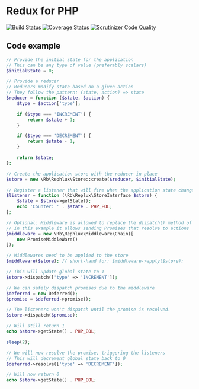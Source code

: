 # Redux for PHP

[![Build Status](https://travis-ci.org/rikbruil/redux-test.svg?branch=master)](https://travis-ci.org/rikbruil/redux-test)
[![Coverage Status](https://coveralls.io/repos/rikbruil/redux-test/badge.svg?branch=master&service=github)](https://coveralls.io/github/rikbruil/redux-test?branch=master)
[![Scrutinizer Code Quality](https://scrutinizer-ci.com/g/rikbruil/redux-test/badges/quality-score.png?b=master)](https://scrutinizer-ci.com/g/rikbruil/redux-test/?branch=master)

## Code example

```php
// Provide the initial state for the application
// This can be any type of value (preferably scalars)
$initialState = 0;

// Provide a reducer
// Reducers modify state based on a given action
// They follow the pattern: (state, action) => state
$reducer = function ($state, $action) {
    $type = $action['type'];

    if ($type === 'INCREMENT') {
        return $state + 1;
    }

    if ($type === 'DECREMENT') {
        return $state - 1;
    }

    return $state;
};

// Create the application store with the reducer in place
$store = new \Rb\Rephlux\Store::create($reducer, $initialState);

// Register a listener that will fire when the application state changes
$listener = function (\Rb\Replux\StoreInterface $store) {
    $state = $store->getState();
    echo 'Counter: ' . $state . PHP_EOL;
};

// Optional: Middleware is allowed to replace the dispatch() method of the store.
// In this example it allows sending Promises that resolve to actions
$middleware = new \Rb\Rephlux\Middleware\Chain([
    new PromiseMiddleWare()
]);

// Middlewares need to be applied to the store
$middleware($store); // short-hand for: $middleware->apply($store);

// This will update global state to 1
$store->dispatch(['type' => 'INCREMENT']);

// We can safely dispatch promises due to the middleware
$deferred = new Deferred();
$promise = $deferred->promise();

// The listeners won't dispatch until the promise is resolved.
$store->dispatch($promise);

// Will still return 1
echo $store->getState() . PHP_EOL;

sleep(2);

// We will now resolve the promise, triggering the listeners
// This will decrement global state back to 0
$deferred->resolve(['type' => 'DECREMENT']);

// Will now return 0
echo $store->getState() . PHP_EOL;
```
